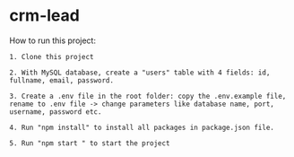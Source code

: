 # crm-lead
How to run this project:

    1. Clone this project

    2. With MySQL database, create a "users" table with 4 fields: id, fullname, email, password.

    3. Create a .env file in the root folder: copy the .env.example file, rename to .env file -> change parameters like database name, port, username, password etc.

    4. Run "npm install" to install all packages in package.json file.

    5. Run "npm start " to start the project
